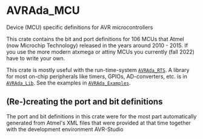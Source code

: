 # AVRAda_MCU
Device (MCU) specific definitions for AVR microcontrollers

This crate contains the bit and port definitions for 106 MCUs that
Atmel (now Microchip Technology) released in the years around 2010 -
2015. If you use the more modern atxmega or attiny MCUs you currently
(fall 2022) have to write your own.

This crate is mostly useful with the run-time-system
[`AVRAda_RTS`](https://github.com/RREE/AVRAda_RTS). A library for most
on-chip peripherals like timers, GPIOs, AD-converters, etc. is in
[`AVRAda_Lib`](https://github.com/RREE/AVRAda_Lib).  See the examples
in [`AVRAda_Examples`](https://github.com/RREE/AVRAda_Examples).

## (Re-)creating the port and bit definitions

The port and bit definitions in this crate were for the most part
automatically generated from Atmel's XML files that were provided at
that time together with the development environment AVR-Studio
